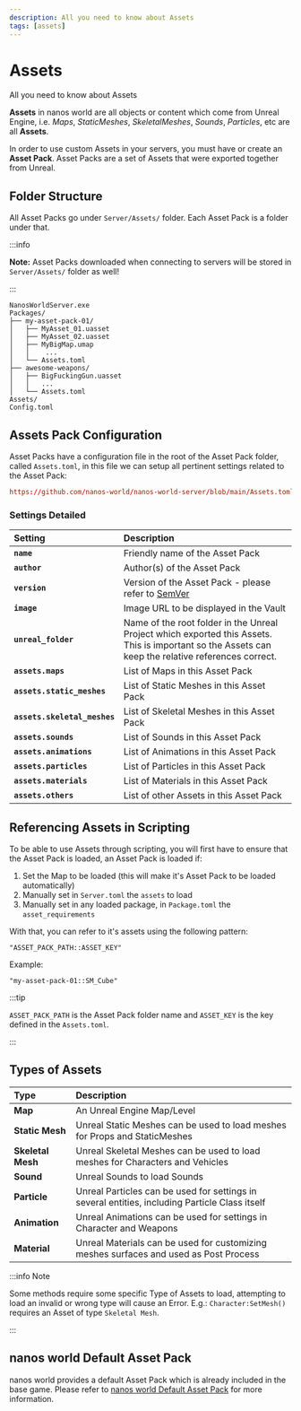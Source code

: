 ```yaml
---
description: All you need to know about Assets
tags: [assets]
---
```


# Assets

All you need to know about Assets

**Assets** in nanos world are all objects or content which come from Unreal Engine, i.e. _Maps_, _StaticMeshes_, _SkeletalMeshes_, _Sounds_, _Particles_, etc are all **Assets**.

In order to use custom Assets in your servers, you must have or create an **Asset Pack**. Asset Packs are a set of Assets that were exported together from Unreal.

## Folder Structure

All Asset Packs go under `Server/Assets/` folder. Each Asset Pack is a folder under that.

:::info

**Note:** Asset Packs downloaded when connecting to servers will be stored in `Server/Assets/` folder as well!

:::

```text title="Server Folder"
NanosWorldServer.exe
Packages/
├── my-asset-pack-01/
│   ├── MyAsset_01.uasset
│   ├── MyAsset_02.uasset
│   ├── MyBigMap.umap
│   │    ...
│   └── Assets.toml
├── awesome-weapons/
│   ├── BigFuckingGun.uasset
│   │   ...
│   └── Assets.toml
Assets/
Config.toml
```

## Assets Pack Configuration

Asset Packs have a configuration file in the root of the Asset Pack folder, called `Assets.toml`, in this file we can setup all pertinent settings related to the Asset Pack:

```toml reference
https://github.com/nanos-world/nanos-world-server/blob/main/Assets.toml
```


### Settings Detailed

| Setting | Description |
| :--- | :--- |
| **`name`** | Friendly name of the Asset Pack |
| **`author`** | Author\(s\) of the Asset Pack |
| **`version`** | Version of the Asset Pack - please refer to [SemVer](https://semver.org/) |
| **`image`** | Image URL to be displayed in the Vault |
| **`unreal_folder`** | Name of the root folder in the Unreal Project which exported this Assets. This is important so the Assets can keep the relative references correct. |
| **`assets.maps`** | List of Maps in this Asset Pack |
| **`assets.static_meshes`** | List of Static Meshes in this Asset Pack |
| **`assets.skeletal_meshes`** | List of Skeletal Meshes in this Asset Pack |
| **`assets.sounds`** | List of Sounds in this Asset Pack |
| **`assets.animations`** | List of Animations in this Asset Pack |
| **`assets.particles`** | List of Particles in this Asset Pack |
| **`assets.materials`** | List of Materials in this Asset Pack |
| **`assets.others`** | List of other Assets in this Asset Pack |


## Referencing Assets in Scripting

To be able to use Assets through scripting, you will first have to ensure that the Asset Pack is loaded, an Asset Pack is loaded if:

1. Set the Map to be loaded (this will make it's Asset Pack to be loaded automatically)
2. Manually set in `Server.toml` the `assets` to load
3. Manually set in any loaded package, in `Package.toml` the `asset_requirements`

With that, you can refer to it's assets using the following pattern: 

`"ASSET_PACK_PATH::ASSET_KEY"`

Example:

`"my-asset-pack-01::SM_Cube"`

:::tip

`ASSET_PACK_PATH` is the Asset Pack folder name and `ASSET_KEY` is the key defined in the `Assets.toml`.

:::


## Types of Assets

| Type | Description |
| :--- | :--- |
| **Map** | An Unreal Engine Map/Level |
| **Static Mesh** | Unreal Static Meshes can be used to load meshes for Props and StaticMeshes |
| **Skeletal Mesh** | Unreal Skeletal Meshes can be used to load meshes for Characters and Vehicles |
| **Sound** | Unreal Sounds to load Sounds |
| **Particle** | Unreal Particles can be used for settings in several entities, including Particle Class itself |
| **Animation** | Unreal Animations can be used for settings in Character and Weapons |
| **Material** | Unreal Materials can be used for customizing meshes surfaces and used as Post Process |

:::info Note

Some methods require some specific Type of Assets to load, attempting to load an invalid or wrong type will cause an Error. E.g.: `Character:SetMesh()` requires an Asset of type `Skeletal Mesh`.

:::


## nanos world Default Asset Pack

nanos world provides a default  Asset Pack which is already included in the base game. Please refer to [nanos world Default Asset Pack](./assets-modding/default-asset-pack/default-asset-pack.md) for more information.

